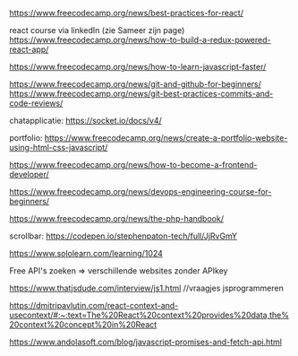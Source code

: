 https://www.freecodecamp.org/news/best-practices-for-react/

react course via linkedIn (zie Sameer zijn page)
https://www.freecodecamp.org/news/how-to-build-a-redux-powered-react-app/

https://www.freecodecamp.org/news/how-to-learn-javascript-faster/

https://www.freecodecamp.org/news/git-and-github-for-beginners/
https://www.freecodecamp.org/news/git-best-practices-commits-and-code-reviews/

chatapplicatie: https://socket.io/docs/v4/

portfolio: https://www.freecodecamp.org/news/create-a-portfolio-website-using-html-css-javascript/

https://www.freecodecamp.org/news/how-to-become-a-frontend-developer/

https://www.freecodecamp.org/news/devops-engineering-course-for-beginners/

https://www.freecodecamp.org/news/the-php-handbook/

scrollbar: https://codepen.io/stephenpaton-tech/full/JjRvGmY

https://www.sololearn.com/learning/1024

Free API's zoeken => verschillende websites zonder APIkey

https://www.thatjsdude.com/interview/js1.html //vraagjes jsprogrammeren

https://dmitripavlutin.com/react-context-and-usecontext/#:~:text=The%20React%20context%20provides%20data,the%20context%20concept%20in%20React

https://www.andolasoft.com/blog/javascript-promises-and-fetch-api.html